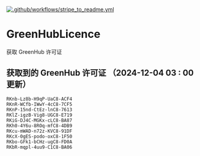 [![.github/workflows/stripe_to_readme.yml](https://github.com/zjx-kimi/GreenHubLicence/actions/workflows/stripe_to_readme.yml/badge.svg)](https://github.com/zjx-kimi/GreenHubLicence/actions/workflows/stripe_to_readme.yml)
# GreenHubLicence
获取 GreenHub 许可证
## 获取到的 GreenHub 许可证 （2024-12-04 03 : 00 更新）
```
RKnb-Lz8b-H9qP-UaC8-ACF4
RKnR-WCfb-IWwY-4cC8-7CF5
RKnP-15nd-CtEz-lnC8-7613
RKlZ-igzB-Vig8-UGC8-E719
RKiG-DJ4C-MGKx-cLC8-BA87
RKh0-4Y6u-8ROq-mfC8-4DB9
RKcu-mWAD-n72z-KVC8-91DF
RKcX-0gES-podo-oxC8-1F50
RKbo-GFk1-bCHz-ugC8-FD0A
RKbR-mqpl-4uu9-C1C8-BA06
```
